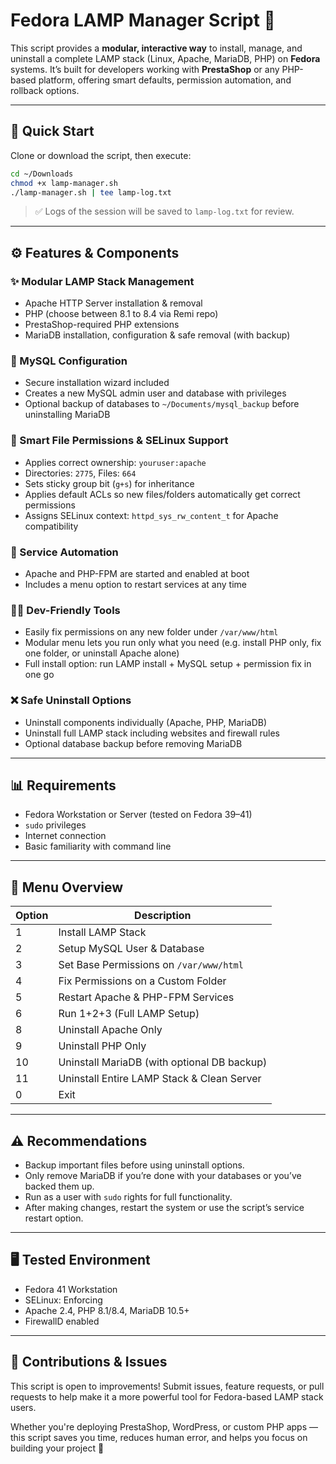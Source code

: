 # Fedora LAMP Manager Script 🚀

This script provides a **modular, interactive way** to install, manage, and uninstall a complete LAMP stack (Linux, Apache, MariaDB, PHP) on **Fedora** systems. It’s built for developers working with **PrestaShop** or any PHP-based platform, offering smart defaults, permission automation, and rollback options.

---

## 🚩 Quick Start

Clone or download the script, then execute:

```bash
cd ~/Downloads
chmod +x lamp-manager.sh
./lamp-manager.sh | tee lamp-log.txt
```

> ✅ Logs of the session will be saved to `lamp-log.txt` for review.

---

## ⚙️ Features & Components

### ✨ Modular LAMP Stack Management
- Apache HTTP Server installation & removal
- PHP (choose between 8.1 to 8.4 via Remi repo)
- PrestaShop-required PHP extensions
- MariaDB installation, configuration & safe removal (with backup)

### 🔐 MySQL Configuration
- Secure installation wizard included
- Creates a new MySQL admin user and database with privileges
- Optional backup of databases to `~/Documents/mysql_backup` before uninstalling MariaDB

### 🔧 Smart File Permissions & SELinux Support
- Applies correct ownership: `youruser:apache`
- Directories: `2775`, Files: `664`
- Sets sticky group bit (`g+s`) for inheritance
- Applies default ACLs so new files/folders automatically get correct permissions
- Assigns SELinux context: `httpd_sys_rw_content_t` for Apache compatibility

### 🔄 Service Automation
- Apache and PHP-FPM are started and enabled at boot
- Includes a menu option to restart services at any time

### 👨‍💻 Dev-Friendly Tools
- Easily fix permissions on any new folder under `/var/www/html`
- Modular menu lets you run only what you need (e.g. install PHP only, fix one folder, or uninstall Apache alone)
- Full install option: run LAMP install + MySQL setup + permission fix in one go

### ❌ Safe Uninstall Options
- Uninstall components individually (Apache, PHP, MariaDB)
- Uninstall full LAMP stack including websites and firewall rules
- Optional database backup before removing MariaDB

---

## 📊 Requirements

- Fedora Workstation or Server (tested on Fedora 39–41)
- `sudo` privileges
- Internet connection
- Basic familiarity with command line

---

## 🔢 Menu Overview

| Option | Description                                   |
|--------|-----------------------------------------------|
| 1      | Install LAMP Stack                            |
| 2      | Setup MySQL User & Database                   |
| 3      | Set Base Permissions on `/var/www/html`       |
| 4      | Fix Permissions on a Custom Folder            |
| 5      | Restart Apache & PHP-FPM Services             |
| 6      | Run 1+2+3 (Full LAMP Setup)                   |
| 8      | Uninstall Apache Only                         |
| 9      | Uninstall PHP Only                            |
| 10     | Uninstall MariaDB (with optional DB backup)   |
| 11     | Uninstall Entire LAMP Stack & Clean Server    |
| 0      | Exit                                           |

---

## ⚠️ Recommendations

- Backup important files before using uninstall options.
- Only remove MariaDB if you’re done with your databases or you’ve backed them up.
- Run as a user with `sudo` rights for full functionality.
- After making changes, restart the system or use the script’s service restart option.

---

## 🖥️ Tested Environment

- Fedora 41 Workstation
- SELinux: Enforcing
- Apache 2.4, PHP 8.1/8.4, MariaDB 10.5+
- FirewallD enabled

---

## 🤝 Contributions & Issues

This script is open to improvements! Submit issues, feature requests, or pull requests to help make it a more powerful tool for Fedora-based LAMP stack users.

Whether you're deploying PrestaShop, WordPress, or custom PHP apps — this script saves you time, reduces human error, and helps you focus on building your project 🚀
